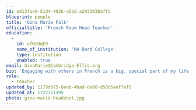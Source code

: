 ```yaml
---
id: ed13fae9-51d4-4926-a5b2-a2933038affd
blueprint: people
title: 'Gina Marie Falk'
officialtitle: 'French Room Head Teacher'
education:
  -
    id: ofNzUqE9
    name_of_institution: 'MA Bard College'
    type: institution
    enabled: true
email: GinaMarie@Cambridge-Ellis.org
bio: 'Engaging with others in French is a big, special part of my life, and working with children through the lens of French immersion is a career path that I hold near to my heart. I am energized by students and colleagues alike and believe that together we can foster a creative, kind, and thoughtful environment. One of my biggest goals in the French classroom is to expose children to the vastness of the francophone world – its people, its music, its food, and its diversity. When I am not teaching, you can find me singing in choirs and chamber ensembles all around the greater Boston area, cooking big meals for my friends and family, or having impromptu dance parties. Looking forward to learning and growing with you all in the French Room!'
role:
  - teacher
updated_by: 1179db75-8eeb-4bad-8e60-d5005aef7ef8
updated_at: 1722721395
photo: gina-marie-headshot.jpg
---
```

